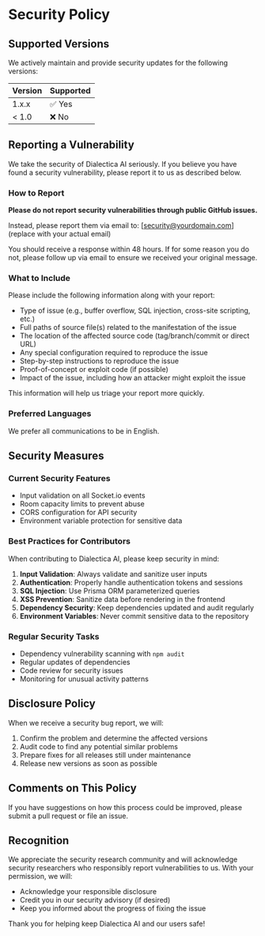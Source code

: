 # Security Policy

## Supported Versions

We actively maintain and provide security updates for the following versions:

| Version | Supported          |
| ------- | ------------------ |
| 1.x.x   | ✅ Yes             |
| < 1.0   | ❌ No              |

## Reporting a Vulnerability

We take the security of Dialectica AI seriously. If you believe you have found a security vulnerability, please report it to us as described below.

### How to Report

**Please do not report security vulnerabilities through public GitHub issues.**

Instead, please report them via email to: [security@yourdomain.com] (replace with your actual email)

You should receive a response within 48 hours. If for some reason you do not, please follow up via email to ensure we received your original message.

### What to Include

Please include the following information along with your report:

- Type of issue (e.g., buffer overflow, SQL injection, cross-site scripting, etc.)
- Full paths of source file(s) related to the manifestation of the issue
- The location of the affected source code (tag/branch/commit or direct URL)
- Any special configuration required to reproduce the issue
- Step-by-step instructions to reproduce the issue
- Proof-of-concept or exploit code (if possible)
- Impact of the issue, including how an attacker might exploit the issue

This information will help us triage your report more quickly.

### Preferred Languages

We prefer all communications to be in English.

## Security Measures

### Current Security Features

- Input validation on all Socket.io events
- Room capacity limits to prevent abuse
- CORS configuration for API security
- Environment variable protection for sensitive data

### Best Practices for Contributors

When contributing to Dialectica AI, please keep security in mind:

1. **Input Validation**: Always validate and sanitize user inputs
2. **Authentication**: Properly handle authentication tokens and sessions
3. **SQL Injection**: Use Prisma ORM parameterized queries
4. **XSS Prevention**: Sanitize data before rendering in the frontend
5. **Dependency Security**: Keep dependencies updated and audit regularly
6. **Environment Variables**: Never commit sensitive data to the repository

### Regular Security Tasks

- Dependency vulnerability scanning with `npm audit`
- Regular updates of dependencies
- Code review for security issues
- Monitoring for unusual activity patterns

## Disclosure Policy

When we receive a security bug report, we will:

1. Confirm the problem and determine the affected versions
2. Audit code to find any potential similar problems
3. Prepare fixes for all releases still under maintenance
4. Release new versions as soon as possible

## Comments on This Policy

If you have suggestions on how this process could be improved, please submit a pull request or file an issue.

## Recognition

We appreciate the security research community and will acknowledge security researchers who responsibly report vulnerabilities to us. With your permission, we will:

- Acknowledge your responsible disclosure
- Credit you in our security advisory (if desired)
- Keep you informed about the progress of fixing the issue

Thank you for helping keep Dialectica AI and our users safe!
